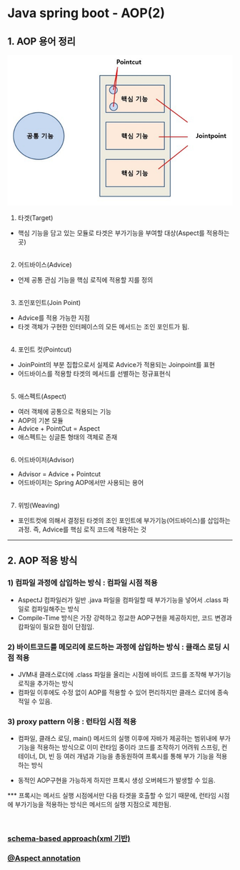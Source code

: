 # Java spring boot - AOP(2)


## 1. AOP 용어 정리
![alt text](/img/img-aop-03.png)

1) 타겟(Target)
- 핵심 기능을 담고 있는 모듈로 타겟은 부가기능을 부여할 대상(Aspect를 적용하는 곳) <br><br>

2) 어드바이스(Advice)
- 언제 공통 관심 기능을 핵심 로직에 적용할 지를 정의<br><br>

3) 조인포인트(Join Point)
- Advice를 적용 가능한 지점
- 타겟 객체가 구현한 인터페이스의 모든 메서드는 조인 포인트가 됨.<br><br>

4) 포인트 컷(Pointcut)
- JoinPoint의 부분 집합으로서 실제로 Advice가 적용되는 Joinpoint를 표현
- 어드바이스를 적용할 타겟의 메서드를 선별하는 정규표현식<br><br>

5) 애스펙트(Aspect)
- 여러 객체에 공통으로 적용되는 기능
- AOP의 기본 모듈
- Advice + PointCut = Aspect
- 애스펙트는 싱글톤 형태의 객체로 존재 <br><br>

6) 어드바이저(Advisor)
- Advisor = Advice + Pointcut
- 어드바이저는 Spring AOP에서만 사용되는 용어<br><br>

7) 위빙(Weaving)
- 포인트컷에 의해서 결정된 타겟의 조인 포인트에 부가기능(어드바이스)를 삽입하는 과정. 즉, Advice를 핵심 로직 코드에 적용하는 것


---
## 2. AOP 적용 방식
### 1) 컴파일 과정에 삽입하는 방식 : 컴파일 시점 적용
- AspectJ 컴파일러가 일반 .java 파일을 컴파일할 때 부가기능을 넣어서 .class 파일로 컴파일해주는 방식
- Compile-Time 방식은 가장 강력하고 정교한 AOP구현을 제공하지만, 코드 변경과 캄파일이 필요한 점이 단점임.

### 2) 바이트코드를 메모리에 로드하는 과정에 삽입하는 방식 : 클래스 로딩 시점 적용
- JVM내 클래스로더에 .class 파일을 올리는 시점에 바이트 코드를 조작해 부가기능 로직을 추가하는 방식
- 컴파일 이후에도 수정 없이 AOP를 적용할 수 있어 편리하지만 클래스 로더에 종속적일 수 있음.

### 3) proxy pattern 이용 : 런타임 시점 적용
- 컴파일, 클래스 로딩, main() 메서드의 실행 이후에 자바가 제공하는 범위내에 부가 기능을 적용하는 방식으로 이미 런타임 중이라 코드를 조작하기 어려워 스프링, 컨테이너, DI, 빈 등 여러 개념과 기능을 총동원하여 프록시를 통해 부가 기능을 적용하는 방식<p>
- 동적인 AOP구현을 가능하게 하지만 프록시 생성 오버헤드가 발생할 수 있음.

*** 프록시는 메서드 실행 시점에서만 다음 타겟을 호출할 수 있기 때문에, 런타임 시점에 부가기능을 적용하는 방식은 메서드의 실행 지점으로 제한됨.


<br>

### [schema-based approach(xml 기반)](https://docs.spring.io/spring-framework/reference/core/aop/schema.html)

### [@Aspect annotation](https://docs.spring.io/spring-framework/reference/core/aop/ataspectj.html)

